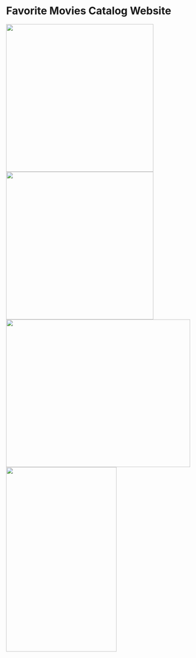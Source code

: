 # Favorite Movies Catalog Website

<img src="https://github.com/shaily29-eng/Movie-Favorites-Catalog-Website/assets/59019087/9c98d4c4-9377-4a66-9128-62e8c10bda25" width="400" height="400">

<img src="https://github.com/shaily29-eng/Movie-Favorites-Catalog-Website/assets/59019087/ec828a8a-af17-4fec-a510-8eee2374a397" width="400" height="400">

<img src="https://github.com/shaily29-eng/Movie-Favorites-Catalog-Website/assets/59019087/b09785da-c31c-46fb-a92f-4f76917b3223" width="500" height="400">

<img src="https://github.com/shaily29-eng/Movie-Favorites-Catalog-Website/assets/59019087/e748a9b3-7457-4dde-9679-4eaf7792ddc6" width="300" height="500">


